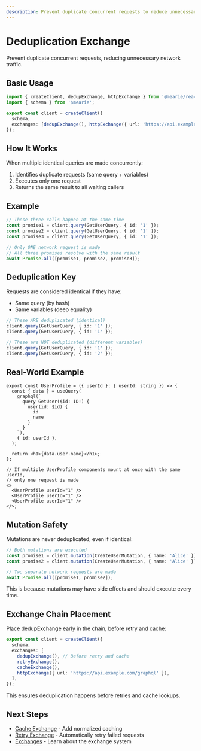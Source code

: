 ```yaml
---
description: Prevent duplicate concurrent requests to reduce unnecessary network traffic. Automatically deduplicates identical queries while preserving mutation safety.
---
```


# Deduplication Exchange

Prevent duplicate concurrent requests, reducing unnecessary network traffic.

## Basic Usage

```typescript
import { createClient, dedupExchange, httpExchange } from '@mearie/react'; // or @mearie/vue, @mearie/svelte, @mearie/solid
import { schema } from '$mearie';

export const client = createClient({
  schema,
  exchanges: [dedupExchange(), httpExchange({ url: 'https://api.example.com/graphql' })],
});
```

## How It Works

When multiple identical queries are made concurrently:

1. Identifies duplicate requests (same query + variables)
2. Executes only one request
3. Returns the same result to all waiting callers

## Example

```typescript
// These three calls happen at the same time
const promise1 = client.query(GetUserQuery, { id: '1' });
const promise2 = client.query(GetUserQuery, { id: '1' });
const promise3 = client.query(GetUserQuery, { id: '1' });

// Only ONE network request is made
// All three promises resolve with the same result
await Promise.all([promise1, promise2, promise3]);
```

## Deduplication Key

Requests are considered identical if they have:

- Same query (by hash)
- Same variables (deep equality)

```typescript
// These ARE deduplicated (identical)
client.query(GetUserQuery, { id: '1' });
client.query(GetUserQuery, { id: '1' });

// These are NOT deduplicated (different variables)
client.query(GetUserQuery, { id: '1' });
client.query(GetUserQuery, { id: '2' });
```

## Real-World Example

```tsx
export const UserProfile = ({ userId }: { userId: string }) => {
  const { data } = useQuery(
    graphql(`
      query GetUser($id: ID!) {
        user(id: $id) {
          id
          name
        }
      }
    `),
    { id: userId },
  );

  return <h1>{data.user.name}</h1>;
};

// If multiple UserProfile components mount at once with the same userId,
// only one request is made
<>
  <UserProfile userId="1" />
  <UserProfile userId="1" />
  <UserProfile userId="1" />
</>;
```

## Mutation Safety

Mutations are never deduplicated, even if identical:

```typescript
// Both mutations are executed
const promise1 = client.mutation(CreateUserMutation, { name: 'Alice' });
const promise2 = client.mutation(CreateUserMutation, { name: 'Alice' });

// Two separate network requests are made
await Promise.all([promise1, promise2]);
```

This is because mutations may have side effects and should execute every time.

## Exchange Chain Placement

Place dedupExchange early in the chain, before retry and cache:

```typescript
export const client = createClient({
  schema,
  exchanges: [
    dedupExchange(), // Before retry and cache
    retryExchange(),
    cacheExchange(),
    httpExchange({ url: 'https://api.example.com/graphql' }),
  ],
});
```

This ensures deduplication happens before retries and cache lookups.

## Next Steps

- [Cache Exchange](/exchanges/cache) - Add normalized caching
- [Retry Exchange](/exchanges/retry) - Automatically retry failed requests
- [Exchanges](/guides/exchanges) - Learn about the exchange system
